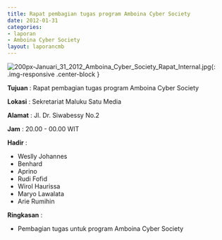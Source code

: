 ```yaml
---
title: Rapat pembagian tugas program Amboina Cyber Society
date: 2012-01-31
categories:
- laporan
- Amboina Cyber Society
layout: laporancmb
---
```

![200px-Januari_31_2012_Amboina_Cyber_Society_Rapat_Internal.jpg](/uploads/200px-Januari_31_2012_Amboina_Cyber_Society_Rapat_Internal.jpg){: .img-responsive .center-block }

**Tujuan** : Rapat pembagian tugas program Amboina Cyber Society

**Lokasi** : Sekretariat Maluku Satu Media

**Alamat** : Jl. Dr. Siwabessy No.2

**Jam** : 20.00 - 00.00 WIT

**Hadir** : 
* Weslly Johannes
* Benhard
* Aprino
* Rudi Fofid
* Wirol Haurissa
* Maryo Lawalata
* Arie Rumihin

**Ringkasan** : 
* Pembagian tugas untuk program Amboina Cyber Society
